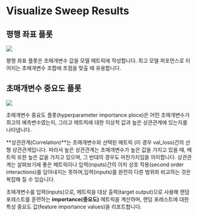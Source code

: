 # Visualize Sweep Results

##  **평행 좌표 플롯**

![](https://paper-attachments.dropbox.com/s_194708415DEC35F74A7691FF6810D3B14703D1EFE1672ED29000BA98171242A5_1578695138341_image.png)

평행 좌표 플롯은 초매개변수 값을 모델 메트릭에 작성합니다. 최고 모델 퍼포먼스로 이어지는 초매개변수 조합에 초점을 맞출 때 유용합니다.

##  **초매개변수 중요도 플롯**

![](https://paper-attachments.dropbox.com/s_194708415DEC35F74A7691FF6810D3B14703D1EFE1672ED29000BA98171242A5_1578695757573_image.png)

 초매개변수 중요도 플롯\(hyperparameter importance ploce\)은 어떤 초매개변수가 최고의 예측변수였는지, 그리고 메트릭에 대한 이상적 값과 높은 상관관계에 있는지를 나타냅니다.

**상관관계\(Correlation\)**는 초매개변수와 선택된 매트릭 \(이 경우 val\_loss\)간의 선형 상관관계입니다. 따라서 높은 상관관계는 초매개변수가 높은 값을 가지고 있을 때, 메트릭 또한 높은 값을 가지고 있으며, 그 반대의 경우도 마찬가지임을 의미합니다. 상관관계는 살펴보기에 좋은 메트릭이나 입력\(inputs\)간의 이차 상호 작용\(second order interactions\)를 담아내지는 못하며,입력\(inputs\)를 완전히 다른 범위와 비교하는 것은 복잡해 질 수 있습니다.

초매개변수를 입력\(inputs\)으로, 메트릭을 대상 출력\(target output\)으로 사용해 랜덤 포레스트를 훈련하는 **importance\(중요도\)** 메트릭을 계산하며, 랜덤 포레스트에 대한 특성 중요도 값\(feature importance values\)을 리포트합니다.

